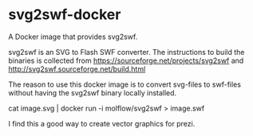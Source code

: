 # svg2swf-docker
A Docker image that provides svg2swf.

svg2swf is an SVG to Flash SWF converter. The instructions to build the binaries is collected from https://sourceforge.net/projects/svg2swf and http://svg2swf.sourceforge.net/build.html

The reason to use this docker image is to convert svg-files to swf-files without having the svg2swf binary locally installed.

 cat image.svg | docker run -i molflow/svg2swf > image.swf
 
 I find this a good way to create vector graphics for prezi.
